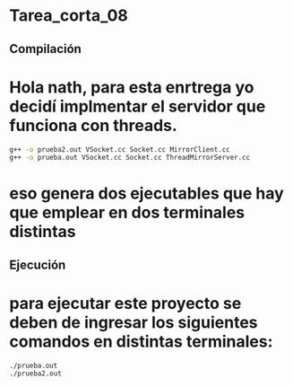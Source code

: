# Tarea_corta_08


## Compilación
# Hola nath, para esta enrtrega yo decidí implmentar el servidor que funciona con threads.

```bash
g++ -o prueba2.out VSocket.cc Socket.cc MirrorClient.cc
g++ -o prueba.out VSocket.cc Socket.cc ThreadMirrorServer.cc
```
# eso genera dos ejecutables que hay que emplear en dos terminales distintas

## Ejecución

# para ejecutar este proyecto se deben de ingresar los siguientes comandos en distintas terminales:

```
./prueba.out
./prueba2.out
```